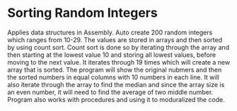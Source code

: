 # Sorting Random Integers
Applies data structures in Assembly. Auto create 200 random integers which ranges from 10-29. The values are stored in arrays and then sorted by using count sort. Count sort is done so by iterating through the array and then starting at the lowest value 10 and storing all lowest values, before moving to the next value. It iterates through 19 times which will create a new array that is sorted. The program will show the original nubmers and then the sorted numbers in equal columns with 10 numbers in each line. It will also iterate through the array to find the median and since the array size is an even number, it will need to find the average of two middle number. Program also works with procedures and using it to moduralized the code.
